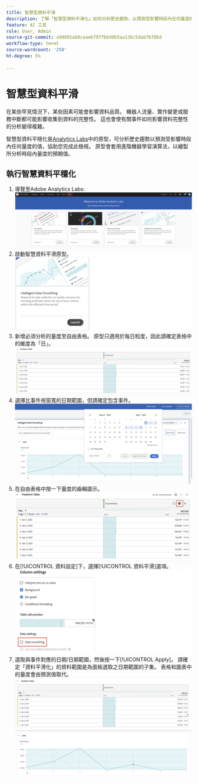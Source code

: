 ```yaml
---
title: 智慧型資料平滑
description: 了解「智慧型資料平滑化」如何分析歷史趨勢，以預測受影響時段內任何量度的值。
feature: AI 工具
role: User, Admin
source-git-commit: a9d892ab8caaeb797fbbd9b5aa136c5dab76f8bd
workflow-type: tm+mt
source-wordcount: '258'
ht-degree: 5%

---
```


# 智慧型資料平滑

在某些罕見情況下，某些因素可能會影響資料品質。 機器人流量、實作變更或服務中斷都可能影響收集到資料的完整性。 這也會使有關事件如何影響資料完整性的分析變得複雜。

智慧型資料平穩化是[Analytics Labs](/help/analyze/labs.md)中的原型，可分析歷史趨勢以預測受影響時段內任何量度的值，協助您完成此檢視。 原型會套用進階機器學習演算法，以繪製所分析時段內量度的預期值。

## 執行智慧資料平穩化

1. 導覽至Adobe Analytics Labs:
   ![Labs](assets/labs.png)
1. 啟動智慧資料平滑原型。
   ![Launch原型](assets/intelligent-ds.png)
1. 新增必須分析的量度至自由表格。 原型只適用於每日粒度，因此請確定表格中的維度為「日」。
   ![新增量度](assets/add-metric.png)
1. 選擇比事件視窗寬的日期範圍，但請確定包含事件。
   ![日期範圍](assets/date-range.png)
1. 在自由表格中按一下量度的齒輪圖示。
   ![齒輪表徵圖](assets/gear-icon.png)
1. 在[!UICONTROL 資料設定]下，選擇[!UICONTROL 資料平滑]選項。
   ![資料平穩化](assets/column-setting.png)
1. 選取與事件對應的日期/日期範圍，然後按一下[!UICONTROL Apply]。
請確定「資料平滑化」的資料範圍是為面板選取之日期範圍的子集。 表格和圖表中的量度會由預測值取代。
   ![預計值](assets/predictive-values.png)
